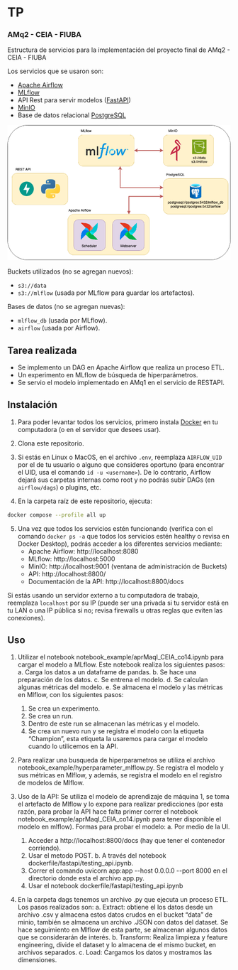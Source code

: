 # TP
### AMq2 - CEIA - FIUBA
Estructura de servicios para la implementación del proyecto final de AMq2 - CEIA - FIUBA

Los servicios que se usaron son:
- [Apache Airflow](https://airflow.apache.org/)
- [MLflow](https://mlflow.org/)
- API Rest para servir modelos ([FastAPI](https://fastapi.tiangolo.com/))
- [MinIO](https://min.io/)
- Base de datos relacional [PostgreSQL](https://www.postgresql.org/)

![Diagrama de servicios](final_assign.png)

Buckets utilizados (no se agregan nuevos):

- `s3://data`
- `s3://mlflow` (usada por MLflow para guardar los artefactos).

Bases de datos (no se agregan nuevas):

- `mlflow_db` (usada por MLflow).
- `airflow` (usada por Airflow).

## Tarea realizada

- Se implemento un DAG en Apache Airflow que realiza un proceso ETL.
- Un experimento en MLflow de búsqueda de hiperparámetros.
- Se servio el modelo implementado en AMq1 en el servicio de RESTAPI.

## Instalación

1. Para poder levantar todos los servicios, primero instala [Docker](https://docs.docker.com/engine/install/) en tu 
computadora (o en el servidor que desees usar).

2. Clona este repositorio.

3. Si estás en Linux o MacOS, en el archivo `.env`, reemplaza `AIRFLOW_UID` por el de tu 
usuario o alguno que consideres oportuno (para encontrar el UID, usa el comando 
`id -u <username>`). De lo contrario, Airflow dejará sus carpetas internas como root y no 
podrás subir DAGs (en `airflow/dags`) o plugins, etc.

4. En la carpeta raíz de este repositorio, ejecuta:

```bash
docker compose --profile all up
```

5. Una vez que todos los servicios estén funcionando (verifica con el comando `docker ps -a` 
que todos los servicios estén healthy o revisa en Docker Desktop), podrás acceder a los 
diferentes servicios mediante:
   - Apache Airflow: http://localhost:8080
   - MLflow: http://localhost:5000
   - MinIO: http://localhost:9001 (ventana de administración de Buckets)
   - API: http://localhost:8800/
   - Documentación de la API: http://localhost:8800/docs

Si estás usando un servidor externo a tu computadora de trabajo, reemplaza `localhost` por su IP 
(puede ser una privada si tu servidor está en tu LAN o una IP pública si no; revisa firewalls 
u otras reglas que eviten las conexiones).

## Uso

1.   Utilizar el notebook notebook_example/aprMaqI_CEIA_co14.ipynb para cargar el modelo a MLflow. Este notebook realiza los siguientes pasos:
   a.   Carga los datos a un dataframe de pandas.
   b.   Se hace una preparación de los datos.
   c.   Se entrena el modelo.
   d.   Se calculan algunas métricas del modelo.
   e.   Se almacena el modelo y las métricas en Mlflow, con los siguientes pasos:
        1.   Se crea un experimento.
        2.   Se crea un run.
        3.   Dentro de este run se almacenan las métricas y el modelo.
        4.   Se crea un nuevo run y se registra el modelo con la etiqueta “Champion”, esta   etiqueta la usaremos para cargar el modelo cuando lo utilicemos en la API.

2.   Para realizar una busqueda de hiperparametros se utiliza el archivo notebook_example/hyperparameter_mlflow.py. Se registra el modelo y sus métricas en Mlflow, y además, se registra el modelo en el registro de modelos de Mlflow.

3.   Uso de la API: Se utiliza el modelo de aprendizaje de máquina 1, se toma el artefacto de Mlflow y lo expone para realizar predicciones (por esta razón, para probar la API hace falta primer correr el notebook notebook_example/aprMaqI_CEIA_co14.ipynb para tener disponible el modelo en mlflow). Formas para probar el modelo:
   a.   Por medio de la UI.
        1.   Acceder a http://localhost:8800/docs (hay que tener el contenedor corriendo).
        2.   Usar el metodo POST.
   b.   A través del notebook dockerfile/fastapi/testing_api.ipynb.
        1.   Correr el comando uvicorn app:app --host 0.0.0.0 --port 8000 en el directorio donde esta el archivo app.py.
        2.   Usar el notebook dockerfile/fastapi/testing_api.ipynb

4.   En la carpeta dags tenemos un archivo .py que ejecuta un proceso ETL. Los pasos realizados son:
   a.   Extract: obtiene el los datos desde un archivo .csv y almacena estos datos crudos en el bucket “data” de minio, también se almacena un archivo .JSON con datos del            dataset. Se hace seguimiento en Mlflow de esta parte, se almacenan algunos datos que se considerarán de interés.
   b.   Transform: Realiza limpieza y feature engineering, divide el dataset y lo almacena de el mismo bucket, en archivos separados.
   c.   Load: Cargamos los datos y mostramos las dimensiones.
              


